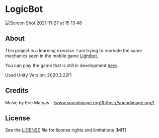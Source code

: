 # LogicBot

![Screen Shot 2021-11-27 at 15 13 48](https://user-images.githubusercontent.com/3193712/143698970-70b615af-9346-4013-b608-a170890a420f.png)

## About

This project is a learning exercise. I am trying to recreate the same mechanics seen in the mobile game [Lightbot](https://lightbot.com/).

You can play the game that is still in development [here](https://gustavohb.github.io/logic-bot/).

Used Unity Version: 2020.3.22f1

## Credits

Music by Eric Matyas - [www.soundimage.org](https://soundimage.org/)

## License

See the [LICENSE](https://github.com/gustavohb/logic-bot/blob/main/LICENSE) file for license rights and limitations (MIT)

